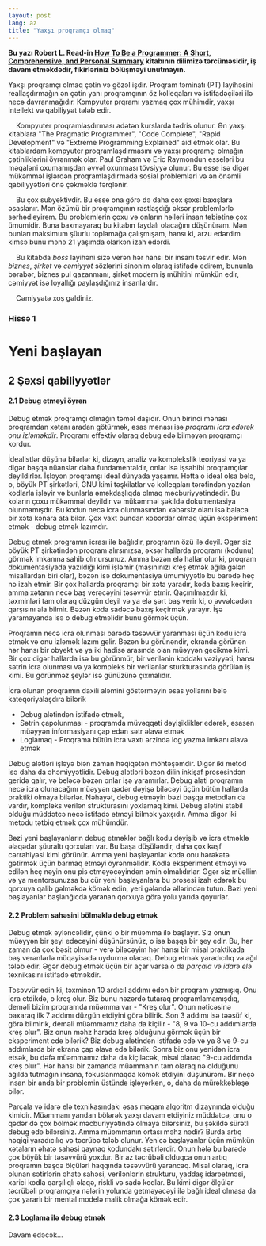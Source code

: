 ```yaml
---
layout: post
lang: az
title: "Yaxşı proqramçı olmaq"
---
```


**Bu yazı Robert L.
Read-in [How To Be a Programmer: A Short, Comprehensive, and Personal Summary](https://www.doc.ic.ac.uk/~susan/475/HowToBeAProgrammer.pdf)
kitabının dilimizə tərcüməsidir, iş davam etməkdədir, fikirləriniz bölüşməyi unutmayın.**

Yaxşı proqramçı olmaq çətin və gözəl işdir. Proqram təminatı (PT) layihəsini reallaşdırmağın ən çətin yanı proqramçının
öz kolleqaları və istifadəçiləri ilə necə davranmağıdır. Kompyuter prqramı yazmaq çox mühimdir, yaxşı intellekt və
qabiliyyət tələb edir.

&nbsp;&nbsp;&nbsp;&nbsp;Kompyuter proqramlaşdırması adətən kurslarda tədris olunur. Ən yaxşı kitablara "The Pragmatic
Programmer", "Code Complete", "Rapid Development" və "Extreme Programming Explained" aid etmək olar. Bu kitablardam
kompyuter proqramlaşdırmasını və yaxşı proqramçı olmağın çətinliklərini öyrənmək olar. Paul Graham və Eric Raymondun
esseləri bu məqaləni oxumamışdan əvvəl oxunması tövsiyyə olunur. Bu esse isə digər mükəmməl işlərdən proqramlaşdırmada
sosial problemləri və ən önəmli qabiliyyətləri önə çəkməklə fərqlənir.

&nbsp;&nbsp;&nbsp;&nbsp;Bu çox subyektivdir. Bu esse ona görə də daha çox şəxsi baxışlara əsaslanır. Mən özümü bir
proqramçının rastlaşdığı əksər problemlərlə sərhədləyirəm. Bu problemlərin çoxu və onların həlləri insan təbiətinə çox
ümumidir. Buna baxmayaraq bu kitabın faydalı olacağını düşünürəm. Mən bunları maksimum şüurlu toplamağa çalışmışam,
hansı ki, arzu edərdim kimsə bunu mənə 21 yaşımda olarkən izah edərdi.

&nbsp;&nbsp;&nbsp;&nbsp;Bu kitabda *boss* layihəni sizə verən hər hansı bir insanı təsvir edir. Mən *biznes*, *şirkət*
və *cəmiyyət* sözlərini sinonim olaraq istifadə edirəm, bununla bərabər, biznes pul qazanmanı, şirkət modern iş mühitini
mümkün edir, cəmiyyət isə loyallığı paylaşdığınız insanlardır.

&nbsp;&nbsp;&nbsp;&nbsp;Cəmiyyətə xoş gəldiniz.

### **Hissə 1**

# **Yeni başlayan**

## **2 Şəxsi qabiliyyətlər**

#### **2.1 Debug etməyi öyrən**

Debug etmək proqramçı olmağın təməl daşıdır. Onun birinci mənası proqramdan xətanı aradan götürmək, əsas mənası isə
*proqramı icra edərək onu izləməkdir*. Proqramı effektiv olaraq debug edə bilməyən proqramçı kordur.

İdealistlər düşünə bilərlər ki, dizayn, analiz və komplekslik teoriyasi və ya digər başqa nüanslar daha fundamentaldır,
onlar isə işsahibi proqramçılar deyildirlər. İşləyən proqramşı ideal dünyada yaşamır. Hətta o ideal olsa belə, o, böyük
PT şirkətləri, GNU kimi təşkilatlar və kolleqaları tərəfindən yazılan kodlarla işləyir və bunlarla əməkdaşlıqda olmaq
məcburiyyətindədir. Bu koların çoxu mükəmməl deyildir və mükəmməl şəkildə dokumentasiya olunmamışdır. Bu kodun necə
icra olunmasından xəbərsiz olanı isə balaca bir xəta kənara ata bilər. Çox vaxt bundan xəbərdar olmaq üçün eksperiment
etmək - debug etmək lazımdır.

Debug etmək programın icrası ilə bağlıdır, proqramın özü ilə deyil. Əgər siz böyük PT şirkətindən proqram
alırsınızsa, əksər hallarda proqramı (kodunu) görmək imkanına sahib olmursunuz. Amma bəzən elə hallar olur ki, proqram
dokumentasiyada yazıldığı kimi işləmir (maşınınızı kreş etmək ağıla gələn misallardan biri olar), bəzən isə
dokumentasiya ümumiyyətlə bu barədə heç nə izah etmir. Bir çox hallarda proqramçı bir xəta yaradır, koda baxış keçirir,
amma xətanın necə baş verəcəyini təsəvvür etmir. Qaçınılmazdır ki, təxminləri tam olaraq düzgün deyil və ya elə şərt baş
verir ki, o əvvəlcədən qarşısını ala bilmir. Bəzən koda sadəcə baxış keçirmək yarayır. İşə yaramayanda isə o debug
etməlidir bunu görmək üçün.

Proqramın necə icra olunması barədə təsəvvür yaranması üçün kodu icra etmək və onu izləmək lazım gəlir. Bəzən bu
görünəndir, ekranda görünən hər hansı bir obyekt və ya iki hadisə arasında olan müəyyən gecikmə kimi. Bir çox digər
hallarda isə bu görünmür, bir verilənin koddakı vəziyyəti, hansı sətrin icra olunması və ya kompleks bir verilənlər
sturkturasında görülən iş kimi. Bu görünməz şeylər isə günüzünə çıxmalıdır.

İcra olunan proqramın daxili aləmini göstərməyin əsas yollarını belə kateqoriyalaşdıra bilərik

- Debug alətindən istifadə etmək,
- Sətrin çapolunması - proqramda müvəqqəti dəyişikliklər edərək, əsasən müəyyən informasiyanı çap edən sətr əlavə etmək
- Loglamaq - Proqrama bütün icra vaxtı ərzində log yazma imkanı əlavə etmək

Debug alətləri işləyə biən zaman həqiqətən möhtəşəmdir. Digər iki metod isə daha da əhəmiyyətlidir. Debug alətləri
bəzən dilin inkişaf prosesindən geridə qalır, və beləcə bəzən onlar işə yaramırlar. Debug aləti proqramın necə icra
olunacağını müəyyən qədər dəyişə biləcəyi üçün bütün hallarda praktiki olmaya bilərlər. Nəhayət, debug etməyin bəzi
başqa metodları da vardır, kompleks verilən strukturasını yoxlamaq kimi. Debug alətini stabil olduğu müddətcə necə
istifadə etməyi bilmək yaxşıdır. Amma digər iki metodu tətbiq etmək çox mühümdür.

Bəzi yeni başlayanların debug etməklər bağlı kodu dəyişib və icra etməklə əlaqədar şüuraltı qorxuları var. Bu başa
düşüləndir, daha çox kəşf cərrahiyəsi kimi görünür. Amma yeni başlayanlar koda onu hərəkətə gətirmək üçün barmaq etməyi
öyrənməlidir. Kodla eksperiment etməyi və edilən heç nəyin onu pis etməyəcəyindən əmin olmalıdırlar. Əgər siz müəllim və
ya mentorsunuzsa bu cür yeni başlayanlara bu prosesi izah edərək bu qorxuya qalib gəlməkdə kömək edin, yeri gələndə
əllərindən tutun. Bəzi yeni başlayanlar başlanğıcda yaranan qorxuya görə yolu yarıda qoyurlar.

#### **2.2 Problem sahəsini bölməklə debug etmək**

Debug etmək əyləncəlidir, çünki o bir müəmma ilə başlayır. Siz onun müəyyən bir şeyi edəcəyini düşünürsünüz, o isə
başqa bir şey edir. Bu, hər zaman da çox bəsit olmur - verə biləcəyim hər hansı bir misal praktikada baş verənlərlə
müqayisədə uydurma olacaq. Debug etmək yaradıcılıq və ağıl tələb edir. Əgər debug etmək üçün bir açar varsa o da
*parçala və idarə elə* texnikasını istifadə etməkdir.

Təsəvvür edin ki, təxminən 10 ardıcıl addımı edən bir proqram yazmışıq. Onu icra etdikdə, o kreş olur. Biz bunu nəzərdə
tutaraq proqramlamamışdıq, deməli bizim proqramda müəmma var - "Kreş olur". Onun nəticəsinə baxaraq ilk 7 addımı düzgün
etdiyini görə bilirik. Son 3 addımı isə təəsüf ki, görə bilmirik, deməli müəmmamız daha da kiçilir - "8, 9 və 10-cu
addımlarda kreş olur". Biz onun məhz harada kreş olduğunu görmək üçün bir eksperiment edə bilərik? Biz debug alətindən
istifadə edə və ya 8 və 9-cu addımlarda bir ekrana çap əlavə edə bilərik. Sonra biz onu yenidən icra etsək, bu dəfə
müəmmamız daha da kiçiləcək, misal olaraq "9-cu addımda kreş olur". Hər hansı bir zamanda müəmmanın tam olaraq nə
olduğunu ağılda tutmağın insana, fokuslanmaqda kömək etdiyini düşünürəm. Bir neçə insan bir anda bir problemin üstündə
işləyərkən, o, daha da mürəkkəbləşə bilər.

Parçala və idarə elə texnikasındakı əsas məqam alqoritm dizaynında olduğu kimidir. Müəmmanı yarıdan bölərək yaxşı
davam etdiyiniz müddətcə, onu o qədər də çox bölmək məcburiyyətində olmaya bilərsiniz, bu şəkildə sürətli debug
edə bilərsiniz. Amma müəmmanın ortası məhz nədir? Burda artıq həqiqi yaradıcılıq və təcrübə tələb olunur. Yenicə
başlayanlar üçün mümkün xətaların əhatə sahəsi qaynaq kodundakı sətirlərdir. Onun hələ bu barədə çox böyük bir təsəvvürü
yoxdur. Bir az təcrübəli olduqca onun artıq proqramın başqa ölçüləri haqqında təsəvvürü yarancaq. Misal olaraq, icra
olunan sətirlərin əhatə sahəsi, verilənlərin strukturu, yaddaş idarəetməsi, xarici kodla qarşılıqlı əlaqə, riskli və
sadə kodlar. Bu kimi digər ölçülər təcrübəli proqramçıya nələrin yolunda getməyəcəyi ilə bağlı ideal olmasa da çox
yararlı bir mental modelə malik olmağa kömək edir.

#### **2.3 Loglama ilə debug etmək**

Davam edəcək...